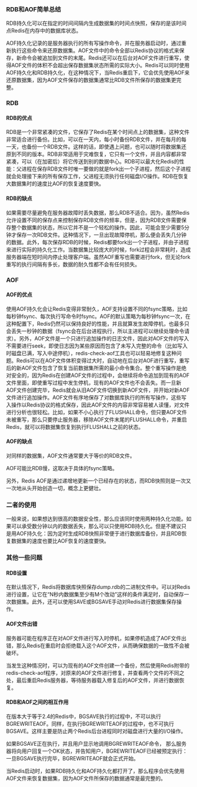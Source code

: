 ### RDB和AOF简单总结 

RDB持久化可以在指定的时间间隔内生成数据集的时间点快照，保存的是该时间点Redis在内存中的数据库状态。

AOF持久化记录的是服务器执行的所有写操作命令，并在服务器启动时，通过重新执行这些命令来还原数据集。AOF文件中的命令全部以Redis协议的格式来保存，新命令会被追加到文件的末尾。Redis还可以在后台对AOF文件进行重写，使得AOF文件的体积不会超出保存数据集状态所需的实际大小。Redis可以同时使用AOF持久化和RDB持久化，在这种情况下，当Redis重启下，它会优先使用AOF来还原数据集，因为AOF文件保存的数据集通常比RDB文件所保存的数据集更完整。

### RDB 

#### RDB的优点 

RDB是一个非常紧凑的文件，它保存了Redis在某个时间点上的数据集，这种文件非常适合进行备份。比如，可以在一天内，每小时备份RDB文件，并在每月的每一天，也备份一个RDB文件。这样的话，即使遇上问题，也可以随时将数据集还原到不同的版本。RDB非常适用于灾难恢复，它只有一个文件，并且内容都非常紧凑，可以（在加密后）将它传送到别的数据中心。RDB可以最大化Redis的性能：父进程在保存RDB文件时唯一要做的就是fork出一个子进程，然后这个子进程就会处理接下来的所有保存工作，父进程无须执行任何磁盘I/O操作。RDB在恢复大数据集时的速度比AOF的恢复速度要快。

#### RDB的缺点 

如果需要尽量避免在服务器故障时丢失数据，那么RDB不适合。因为，虽然Redis允许设置不同的保存点来控制保存RDB文件的频率，但是，因为RDB文件需要保存整个数据集的状态，所以它并不是一个轻松的操作。因此，可能会至少需要5分钟才保存一次RDB文件。这种情况下，一旦出现故障停机，那么便会丢失几分钟的数据。此外，每次保存RDB的时候，Redis都要fork出一个子进程，并由子进程来进行实际的持久化工作。当数据集比较庞大的时候，fork过程会非常耗时，造成服务器端在短时间内停止处理客户端。虽然AOF重写也需要进行fork，但无论fork重写的执行间隔有多长，数据的耐久性都不会有任何损失。

### AOF 

#### AOF的优点 

使用AOF持久化会让Redis变得非常耐久，AOF支持设置不同的fsync策略，比如每秒钟fsync、每次执行写命令时fsync。AOF的默认策略为每秒钟fsync一次，在这种配置下，Redis仍然可以保持良好的性能，并且就算发生故障停机，也最多只会丢失一秒钟的数据（fsync会在后台进程执行，所以主进程可以继续处理命令请求）。另外，AOF文件是一个只进行追加操作的日志文件，因此对AOF文件的写入不需要进行seek，即使日志因为某些原因而包含了未写入完整的命令（比如写入时磁盘已满，写入中途停机），redis-check-aof工具也可以轻易地修复这种问题。Redis可以在AOF文件体积变得过大时，自动地在后台对AOF进行重写，重写后的新AOF文件包含了恢复当前数据集所需的最小命令集合。整个重写操作是绝对安全的，因为Redis在创建AOF文件的过程中，会继续将命令追加到现有的AOF文件里面，即使重写过程中发生停机，现有的AOF文件也不会丢失。而一旦新AOF文件创建完毕，Redis就会从旧AOF文件切换到新AOF文件，并开始对新AOF文件进行追加操作。AOF文件有序地保存了对数据库执行的所有写操作，这些写入操作以Redis协议的格式保存，因此AOF文件的内容非常容易被人读懂，对文件进行分析也很轻松。比如，如果不小心执行了FLUSHALL命令，但只要AOF文件未被重写，那么只要停止服务器，移除AOF文件末尾的FLUSHALL命令，并重启Redis，就可以将数据集恢复到执行FLUSHALL之前的状态。

#### AOF的缺点 

对同样的数据集，AOF文件通常要大于等价的RDB文件。

AOF可能比RDB慢，这取决于具体的fsync策略。

另外，Redis AOF是通过递增地更新一个已经存在的状态，而RDB快照则是一次又一次地从头开始创造一切，概念上更健壮。

### 二者的使用 

一般来说，如果想达到很高的数据安全性，那么应该同时使用两种持久化功能。如果可以承受数分钟以内的数据丢失，那么可以只使用RDB持久化。但是不建议只是用AOF持久化：因为定时生成RDB快照非常便于进行数据库备份，并且RDB恢复数据集的速度也要比AOF恢复的速度要快。

### 其他一些问题 

#### RDB设置 

在默认情况下，Redis将数据库快照保存dump.rdb的二进制文件中。可以对Redis进行设置，让它在“N秒内数据集至少有M个改动”这样的条件满足时，自动保存一次数据集。此外，还可以使用SAVE或BGSAVE手动对Redis进行数据集保存操作。

#### AOF文件出错 

服务器可能在程序正在对AOF文件进行写入时停机，如果停机造成了AOF文件出错，那么Redis在重启时会拒绝载入这个AOF文件，从而确保数据的一致性不会被破坏。

当发生这种情况时，可以为现有的AOF文件创建一个备份，然后使用Redis附带的redis-check-aof程序，对原来的AOF文件进行修复，并查看两个文件的不同之处，最后重启Redis服务器，等待服务器载入修复后的AOF文件，并进行数据恢复。

#### RDB和AOF之间的相互作用 

在版本大于等于2.4的Redis中，BGSAVE执行的过程中，不可以执行BGREWRITEAOF。同样，在执行BGREWRITEAOF的过程中，也不可执行BGSAVE。这样主要是防止两个Redis后台进程同时对磁盘进行大量的I/O操作。

如果BGSAVE正在执行，并且用户显示地调用BGREWRITEAOF命令， 那么服务器将向用户回复一个OK状态，并告知用户，BGREWRITEAOF已经被预定执行：一旦BGSAVE执行完毕，BGREWRITEAOF就会正式开始。

当Redis启动时，如果RDB持久化和AOF持久化都打开了，那么程序会优先使用AOF文件来恢复数据集，因为AOF文件所保存的数据通常是最完整的。


